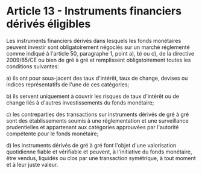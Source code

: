# Article 13 - Instruments financiers dérivés éligibles


Les instruments financiers dérivés dans lesquels les fonds monétaires peuvent investir sont obligatoirement négociés sur un marché réglementé comme indiqué à l'article 50, paragraphe 1, point a), b) ou c), de la directive 2009/65/CE ou bien de gré à gré et remplissent obligatoirement toutes les conditions suivantes:

a) ils ont pour sous-jacent des taux d'intérêt, taux de change, devises ou indices représentatifs de l'une de ces catégories;

b) ils servent uniquement à couvrir les risques de taux d'intérêt ou de change liés à d'autres investissements du fonds monétaire;

c) les contreparties des transactions sur instruments dérivés de gré à gré sont des établissements soumis à une réglementation et une surveillance prudentielles et appartenant aux catégories approuvées par l'autorité compétente pour le fonds monétaire;

d) les instruments dérivés de gré à gré font l'objet d'une valorisation quotidienne fiable et vérifiable et peuvent, à l'initiative du fonds monétaire, être vendus, liquidés ou clos par une transaction symétrique, à tout moment et à leur juste valeur.
